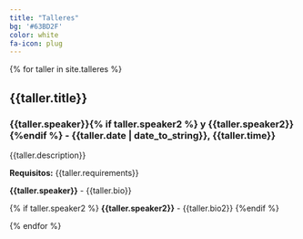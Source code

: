 ```yaml
---
title: "Talleres"
bg: '#63BD2F'
color: white
fa-icon: plug
---
```


{% for taller in site.talleres %}
## **{{taller.title}}**

### {{taller.speaker}}{% if taller.speaker2 %} y {{taller.speaker2}}{%endif %} - {{taller.date | date_to_string}},  {{taller.time}}

{{taller.description}}

**Requisitos:** {{taller.requirements}}

**{{taller.speaker}}** - {{taller.bio}}

{% if taller.speaker2 %}
**{{taller.speaker2}}** - {{taller.bio2}}
{%endif %}

{% endfor %}
